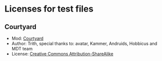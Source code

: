 # Licenses for test files

## Courtyard

- Mod: [Courtyard](https://github.com/vcmi-mods/courtyard)
- Author: Trith, special thanks to: avatar, Kammer, Andruids, Hobbicus and MDT team
- License: [Creative Commons Attribution-ShareAlike](http://creativecommons.org/licenses/by-sa/4.0/deed)
